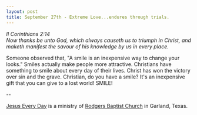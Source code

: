 ```yaml
---
layout: post
title: September 27th - Extreme Love...endures through trials.
---
```


_II Corinthians 2:14  
Now thanks be unto God, which always causeth us to triumph in
Christ, and maketh manifest the savour of his knowledge by us in
every place._

Someone observed that, "A smile is an inexpensive way to change
your looks." Smiles actually make people more attractive. Christians
have something to smile about every day of their lives. Christ has
won the victory over sin and the grave. Christian, do you have a
smile? It's an inexpensive gift that you can give to a lost world!
SMILE!

 --

<a href=http://jesuseveryday.net>Jesus Every Day</a> is a ministry of <a href=http://rodgersbaptist.net>Rodgers Baptist Church</a> in Garland, Texas.
